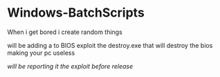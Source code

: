 # Windows-BatchScripts



When i get bored i create random things 


will be adding a to BIOS exploit the destroy.exe that will destroy the bios making your pc useless

*will be reporting it the exploit before release*
